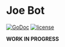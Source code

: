 # Joe Bot

[![GoDoc](https://godoc.org/github.com/go-joe/joe?status.svg)](https://godoc.org/github.com/go-joe/joe)
[![license](https://img.shields.io/badge/license-MIT-4183c4.svg)](https://github.com/go-joe/joe/blob/master/LICENSE)

**WORK IN PROGRESS**
